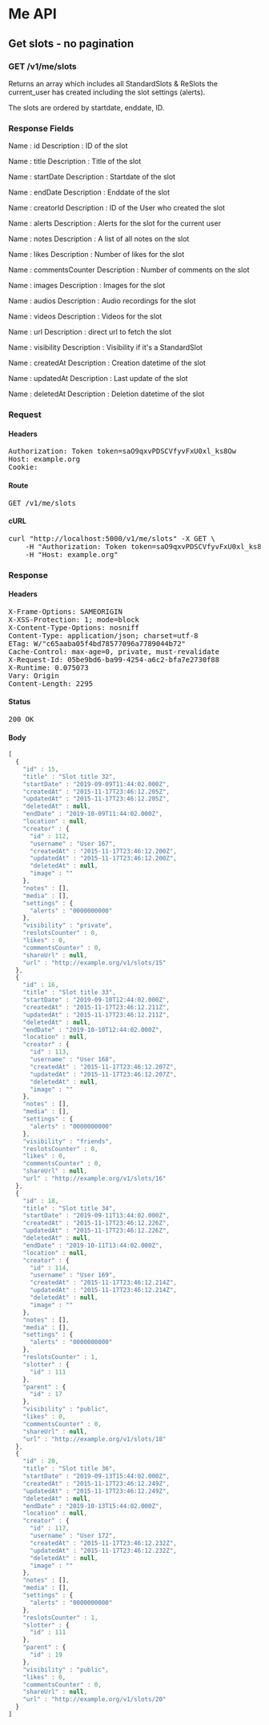# Me API

## Get slots - no pagination

### GET /v1/me/slots

Returns an array which includes all StandardSlots &amp; ReSlots the current_user has created including the slot settings (alerts).

The slots are ordered by startdate, enddate, ID.

### Response Fields

Name : id
Description : ID of the slot

Name : title
Description : Title of the slot

Name : startDate
Description : Startdate of the slot

Name : endDate
Description : Enddate of the slot

Name : creatorId
Description : ID of the User who created the slot

Name : alerts
Description : Alerts for the slot for the current user

Name : notes
Description : A list of all notes on the slot

Name : likes
Description : Number of likes for the slot

Name : commentsCounter
Description : Number of comments on the slot

Name : images
Description : Images for the slot

Name : audios
Description : Audio recordings for the slot

Name : videos
Description : Videos for the slot

Name : url
Description : direct url to fetch the slot

Name : visibility
Description : Visibility if it&#39;s a StandardSlot

Name : createdAt
Description : Creation datetime of the slot

Name : updatedAt
Description : Last update of the slot

Name : deletedAt
Description : Deletion datetime of the slot

### Request

#### Headers

<pre>Authorization: Token token=saO9qxvPDSCVfyvFxU0xl_ks8Ow
Host: example.org
Cookie: </pre>

#### Route

<pre>GET /v1/me/slots</pre>

#### cURL

<pre class="request">curl &quot;http://localhost:5000/v1/me/slots&quot; -X GET \
	-H &quot;Authorization: Token token=saO9qxvPDSCVfyvFxU0xl_ks8Ow&quot; \
	-H &quot;Host: example.org&quot;</pre>

### Response

#### Headers

<pre>X-Frame-Options: SAMEORIGIN
X-XSS-Protection: 1; mode=block
X-Content-Type-Options: nosniff
Content-Type: application/json; charset=utf-8
ETag: W/&quot;c65aaba05f4bd78577096a7789044b72&quot;
Cache-Control: max-age=0, private, must-revalidate
X-Request-Id: 05be9bd6-ba99-4254-a6c2-bfa7e2730f88
X-Runtime: 0.075073
Vary: Origin
Content-Length: 2295</pre>

#### Status

<pre>200 OK</pre>

#### Body

```javascript
[
  {
    "id" : 15,
    "title" : "Slot title 32",
    "startDate" : "2019-09-09T11:44:02.000Z",
    "createdAt" : "2015-11-17T23:46:12.205Z",
    "updatedAt" : "2015-11-17T23:46:12.205Z",
    "deletedAt" : null,
    "endDate" : "2019-10-09T11:44:02.000Z",
    "location" : null,
    "creator" : {
      "id" : 112,
      "username" : "User 167",
      "createdAt" : "2015-11-17T23:46:12.200Z",
      "updatedAt" : "2015-11-17T23:46:12.200Z",
      "deletedAt" : null,
      "image" : ""
    },
    "notes" : [],
    "media" : [],
    "settings" : {
      "alerts" : "0000000000"
    },
    "visibility" : "private",
    "reslotsCounter" : 0,
    "likes" : 0,
    "commentsCounter" : 0,
    "shareUrl" : null,
    "url" : "http://example.org/v1/slots/15"
  },
  {
    "id" : 16,
    "title" : "Slot title 33",
    "startDate" : "2019-09-10T12:44:02.000Z",
    "createdAt" : "2015-11-17T23:46:12.211Z",
    "updatedAt" : "2015-11-17T23:46:12.211Z",
    "deletedAt" : null,
    "endDate" : "2019-10-10T12:44:02.000Z",
    "location" : null,
    "creator" : {
      "id" : 113,
      "username" : "User 168",
      "createdAt" : "2015-11-17T23:46:12.207Z",
      "updatedAt" : "2015-11-17T23:46:12.207Z",
      "deletedAt" : null,
      "image" : ""
    },
    "notes" : [],
    "media" : [],
    "settings" : {
      "alerts" : "0000000000"
    },
    "visibility" : "friends",
    "reslotsCounter" : 0,
    "likes" : 0,
    "commentsCounter" : 0,
    "shareUrl" : null,
    "url" : "http://example.org/v1/slots/16"
  },
  {
    "id" : 18,
    "title" : "Slot title 34",
    "startDate" : "2019-09-11T13:44:02.000Z",
    "createdAt" : "2015-11-17T23:46:12.226Z",
    "updatedAt" : "2015-11-17T23:46:12.226Z",
    "deletedAt" : null,
    "endDate" : "2019-10-11T13:44:02.000Z",
    "location" : null,
    "creator" : {
      "id" : 114,
      "username" : "User 169",
      "createdAt" : "2015-11-17T23:46:12.214Z",
      "updatedAt" : "2015-11-17T23:46:12.214Z",
      "deletedAt" : null,
      "image" : ""
    },
    "notes" : [],
    "media" : [],
    "settings" : {
      "alerts" : "0000000000"
    },
    "reslotsCounter" : 1,
    "slotter" : {
      "id" : 111
    },
    "parent" : {
      "id" : 17
    },
    "visibility" : "public",
    "likes" : 0,
    "commentsCounter" : 0,
    "shareUrl" : null,
    "url" : "http://example.org/v1/slots/18"
  },
  {
    "id" : 20,
    "title" : "Slot title 36",
    "startDate" : "2019-09-13T15:44:02.000Z",
    "createdAt" : "2015-11-17T23:46:12.249Z",
    "updatedAt" : "2015-11-17T23:46:12.249Z",
    "deletedAt" : null,
    "endDate" : "2019-10-13T15:44:02.000Z",
    "location" : null,
    "creator" : {
      "id" : 117,
      "username" : "User 172",
      "createdAt" : "2015-11-17T23:46:12.232Z",
      "updatedAt" : "2015-11-17T23:46:12.232Z",
      "deletedAt" : null,
      "image" : ""
    },
    "notes" : [],
    "media" : [],
    "settings" : {
      "alerts" : "0000000000"
    },
    "reslotsCounter" : 1,
    "slotter" : {
      "id" : 111
    },
    "parent" : {
      "id" : 19
    },
    "visibility" : "public",
    "likes" : 0,
    "commentsCounter" : 0,
    "shareUrl" : null,
    "url" : "http://example.org/v1/slots/20"
  }
]
```
